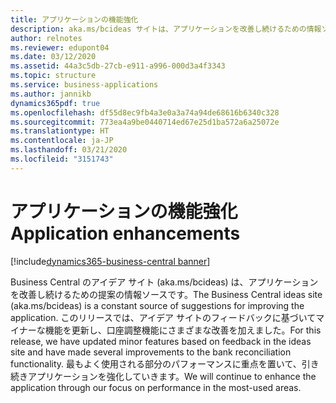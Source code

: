 ```yaml
---
title: アプリケーションの機能強化
description: aka.ms/bcideas サイトは、アプリケーションを改善し続けるための情報ソースです。 このリリースでは、アイデア サイトのフィードバックに基づいてマイナーな機能を更新し、口座調整機能にさまざまな改善を加えました。
author: relnotes
ms.reviewer: edupont04
ms.date: 03/12/2020
ms.assetid: 44a3c5db-27cb-e911-a996-000d3a4f3343
ms.topic: structure
ms.service: business-applications
ms.author: jannikb
dynamics365pdf: true
ms.openlocfilehash: df55d8ec9fb4a3e0a3a74a94de68616b6340c328
ms.sourcegitcommit: 773ea4a9be0440714ed67e25d1ba572a6a25072e
ms.translationtype: HT
ms.contentlocale: ja-JP
ms.lasthandoff: 03/21/2020
ms.locfileid: "3151743"
---
```

# <a name="application-enhancements"></a><span data-ttu-id="29cd4-104">アプリケーションの機能強化</span><span class="sxs-lookup"><span data-stu-id="29cd4-104">Application enhancements</span></span>

[!include[dynamics365-business-central banner](../includes/dynamics365-business-central.md)]

<!--structure start-->
<span data-ttu-id="29cd4-105">Business Central のアイデア サイト (aka.ms/bcideas) は、アプリケーションを改善し続けるための提案の情報ソースです。</span><span class="sxs-lookup"><span data-stu-id="29cd4-105">The Business Central ideas site (aka.ms/bcideas) is a constant source of suggestions for improving the application.</span></span> <span data-ttu-id="29cd4-106">このリリースでは、アイデア サイトのフィードバックに基づいてマイナーな機能を更新し、口座調整機能にさまざまな改善を加えました。</span><span class="sxs-lookup"><span data-stu-id="29cd4-106">For this release, we have updated minor features based on feedback in the ideas site and have made several improvements to the bank reconciliation functionality.</span></span> <span data-ttu-id="29cd4-107">最もよく使用される部分のパフォーマンスに重点を置いて、引き続きアプリケーションを強化していきます。</span><span class="sxs-lookup"><span data-stu-id="29cd4-107">We will continue to enhance the application through our focus on performance in the most-used areas.</span></span>
<!--structure end-->



